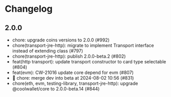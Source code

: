 # Changelog


## 2.0.0
- chore: upgrade coins versions to 2.0.0 (#992)
- chore(transport-jre-http): migrate to implement Transport interface instead of extending class (#797)
- chore(transport-jre-http): publish 2.0.0-beta.2 (#802)
- feat(http transport): update transport constructor to card type selectable (#804)
- feat(evm): CW-21016 update core depend for evm (#807)
- 🔀 chore: merge dev into beta at 2024-08-02 10:56 (#831)
- chore(eth, evm, testing-library, transport-jre-http): upgrade @coolwallet/core to 2.0.0-beta.14 (#844)
